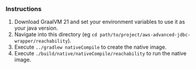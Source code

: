 ### Instructions

1. Download GraalVM 21 and set your environment variables to use it as your java version.
2. Navigate into this directory (eg `cd path/to/project/aws-advanced-jdbc-wrapper/reachability`).
3. Execute `../gradlew nativeCompile` to create the native image.
4. Execute `./build/native/nativeCompile/reachability` to run the native image.
